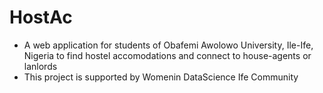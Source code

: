 # HostAc
- A web application for students of Obafemi Awolowo University, Ile-Ife, Nigeria to find hostel accomodations and connect to house-agents or lanlords
- This project is supported by Womenin DataScience Ife Community
